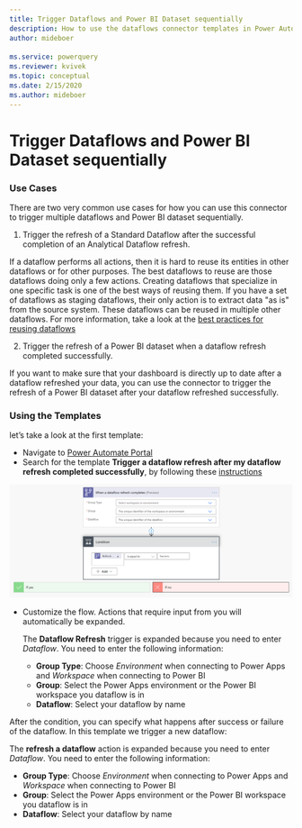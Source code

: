 ```yaml
---
title: Trigger Dataflows and Power BI Dataset sequentially
description: How to use the dataflows connector templates in Power Automate to trigger Dataflows and Power BI Dataset sequentially
author: mideboer

ms.service: powerquery
ms.reviewer: kvivek
ms.topic: conceptual
ms.date: 2/15/2020
ms.author: mideboer
---
```

# Trigger Dataflows and Power BI Dataset sequentially

### Use Cases
There are two very common use cases for how you can use this connector to trigger multiple dataflows and Power BI dataset sequentially.

1. Trigger the refresh of a Standard Dataflow after the successful completion of an Analytical Dataflow refresh.

If a dataflow performs all actions, then it is hard to reuse its entities in other dataflows or for other purposes. The best dataflows to reuse are those dataflows doing only a few actions. Creating dataflows that specialize in one specific task is one of the best ways of reusing them. If you have a set of dataflows as staging dataflows, their only action is to extract data "as is" from the source system. These dataflows can be reused in multiple other dataflows. For more information, take a look at the [best practices for reusing dataflows](https://docs.microsoft.com/power-query/dataflows/best-practices-reusing-dataflows)

2. Trigger the refresh of a Power BI dataset when a dataflow refresh completed successfully.

If you want to make sure that your dashboard is directly up to date after a dataflow refreshed your data, you can use the connector to trigger the refresh of a Power BI dataset after your dataflow refreshed successfully.

### Using the Templates

let’s take a look at the first template:
* Navigate to [Power Automate Portal](https://flow.microsoft.com)
* Search for the template **Trigger a dataflow refresh after my dataflow refresh completed successfully**, by following these [instructions](https://docs.microsoft.com/power-automate/get-started-logic-template)

![An example of folder structure](media/emailyesyno.PNG)

* Customize the flow.
Actions that require input from you will automatically be expanded.

   The **Dataflow Refresh** trigger is expanded because you need to enter *Dataflow*. You need to enter the following information:
    * **Group Type**: Choose *Environment* when connecting to Power Apps and *Workspace* when connecting to Power BI
    * **Group**: Select the Power Apps environment or the Power BI workspace you dataflow is in
    * **Dataflow**: Select your dataflow by name

After the condition, you can specify what happens after success or failure of the dataflow. In this template we trigger a new dataflow:

   The **refresh a dataflow** action is expanded because you need to enter *Dataflow*. You need to enter the following information:
* **Group Type**: Choose *Environment* when connecting to Power Apps and *Workspace* when connecting to Power BI
* **Group**: Select the Power Apps environment or the Power BI workspace you dataflow is in
* **Dataflow**: Select your dataflow by name
